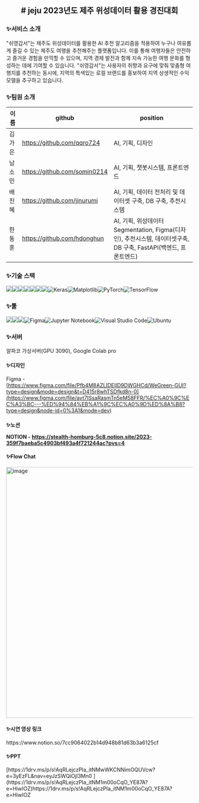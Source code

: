 <h2>
<div align="center"># jeju 2023년도 제주 위성데이터 활용 경진대회
</div>
</h2>

<h3>✨서비스 소개</h3>
"쉬영갑서"는 제주도 위성데이터를 활용한 AI 추천 알고리즘을 적용하여 누구나 여유롭게 즐길 수 있는 제주도 여행을 추천해주는 플랫폼입니다. 이를 통해 여행자들은 안전하고 즐거운 경험을 만끽할 수 있으며, 지역 경제 발전과 함께 지속 가능한 여행 문화를 형성하는 데에 기여할 수 있습니다. "쉬영갑서"는 사용자의 취향과 요구에 맞춰 맞춤형 여행지를 추천하는 동시에, 지역의 특색있는 로컬 브랜드를 홍보하여 지역 상생적인 수익 모델을 추구하고 있습니다.

<h3>✨팀원 소개</h3>

|이름|github|position|
|------|---|---|
|김가은|https://github.com/qqro724|AI, 기획, 디자인|
|남소민|https://github.com/somin0214|AI, 기획, 챗봇시스템, 프론트엔드|
|배진혜|https://github.com/jinurumi|AI, 기획, 데이터 전처리 및 데이터셋 구축, DB 구축, 추천시스템|
|한동훈|https://github.com/hdonghun|AI, 기획, 위성데이터 Segmentation, Figma(디자인), 추천시스템, 데이터셋구축, DB 구축, FastAPI(백엔드, 프론트엔드)|

<h3>✨기술 스택</h3>

<img src="https://img.shields.io/badge/python-3776AB?style=for-the-badge&logo=python&logoColor=white"><img src="https://img.shields.io/badge/flask-000000?style=for-the-badge&logo=flask&logoColor=white"><img src="https://img.shields.io/badge/mysql-4479A1?style=for-the-badge&logo=mysql&logoColor=white"><img src="https://img.shields.io/badge/html5-E34F26?style=for-the-badge&logo=html5&logoColor=white"><img src="https://img.shields.io/badge/css-1572B6?style=for-the-badge&logo=css3&logoColor=white"><img src="https://img.shields.io/badge/javascript-F7DF1E?style=for-the-badge&logo=javascript&logoColor=black"><img src="https://img.shields.io/badge/linux-FCC624?style=for-the-badge&logo=linux&logoColor=black">![Keras](https://img.shields.io/badge/Keras-%23D00000.svg?style=for-the-badge&logo=Keras&logoColor=white)![Matplotlib](https://img.shields.io/badge/Matplotlib-%23ffffff.svg?style=for-the-badge&logo=Matplotlib&logoColor=black)![PyTorch](https://img.shields.io/badge/PyTorch-%23EE4C2C.svg?style=for-the-badge&logo=PyTorch&logoColor=white)![TensorFlow](https://img.shields.io/badge/TensorFlow-%23FF6F00.svg?style=for-the-badge&logo=TensorFlow&logoColor=white)

<h3>✨툴</h3>

<img src="https://img.shields.io/badge/GitHub-181717?style=for-the-badge&logo=GitHub&logoColor=white"><img src="https://img.shields.io/badge/Notion-000000?style=for-the-badge&logo=Notion&logoColor=white"><img src="https://img.shields.io/badge/Slack-4A154B?style=for-the-badge&logo=Slack&logoColor=white">![Figma](https://img.shields.io/badge/figma-%23F24E1E.svg?style=for-the-badge&logo=figma&logoColor=white)![Jupyter Notebook](https://img.shields.io/badge/jupyter-%23FA0F00.svg?style=for-the-badge&logo=jupyter&logoColor=white)![Visual Studio Code](https://img.shields.io/badge/Visual%20Studio%20Code-0078d7.svg?style=for-the-badge&logo=visual-studio-code&logoColor=white)![Ubuntu](https://img.shields.io/badge/Ubuntu-E95420?style=for-the-badge&logo=ubuntu&logoColor=white)

<h3>✨서버</h3>
알파코 가상서버(GPU 3090), Google Colab pro

<h4>✨디자인</h4>

Figma - [https://www.figma.com/file/Pfb4M8AZLIDEIID9DWGHCd/WeGreen-GUI?type=design&mode=design&t=D415r8whTSDfkd8n-0](https://www.figma.com/file/avt7ISsaRasmTn5eM58FFR/%EC%A0%9C%EC%A3%BC---%ED%94%84%EB%A1%9C%EC%A0%9D%ED%8A%B8?type=design&node-id=0%3A1&mode=dev)


<h4>✨노션</<h4>

NOTION - https://stealth-homburg-5c8.notion.site/2023-359f7baeba5c4903bf493a4f721244ac?pvs=4


<h4>✨Flow Chat</h4>
<img width="677" alt="image" src="https://github.com/hdonghun/jeju/assets/67058000/4455c546-c7a9-4a3b-b00c-67b7099b6da5">


<h4>✨시연 영상 링크</h4>
https://www.notion.so/7cc9064022b14d948b81d63b3a6125cf

<h4>✨PPT</h4>
[https://1drv.ms/p/s!AqRLejczPIa_itNMwWKCNNimOQUVcw?e=3yEzFL&nav=eyJzSWQiOjI3Mn0
](https://1drv.ms/p/s!AqRLejczPIa_itNM1m00oCqO_YE87A?e=HiwIOZ)https://1drv.ms/p/s!AqRLejczPIa_itNM1m00oCqO_YE87A?e=HiwIOZ
